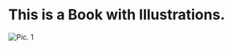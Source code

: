 # This is a Book with Illustrations.

![Pic. 1](https://preview.redd.it/im-a-skinny-uncut-black-guy-with-a-huge-cock-any-takers-v0-u1v4luq1wg6a1.jpg?width=640&crop=smart&auto=webp&s=8a87aa7279b7662a5a79c9d526a0e90963ade925 "Picture 1")